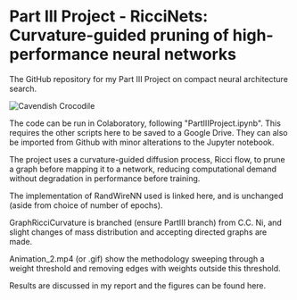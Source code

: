 # Part III Project - RicciNets: Curvature-guided pruning of high-performance neural networks
The GitHub repository for my Part III Project on compact neural architecture search.

![Cavendish Crocodile](https://www.phy.cam.ac.uk/history/historypictures/crocodile_brickwork_col.gif)

The code can be run in Colaboratory, following "PartIIIProject.ipynb". This requires the other scripts here to be saved to a Google Drive. They can also be imported from Github with minor alterations to the Jupyter notebook.

The project uses a curvature-guided diffusion process, Ricci flow, to prune a graph before mapping it to a network, reducing computational demand without degradation in performance before training.

The implementation of RandWireNN used is linked here, and is unchanged (aside from choice of number of epochs).

GraphRicciCurvature is branched (ensure PartIII branch) from C.C. Ni, and slight changes of mass distribution and accepting directed graphs are made. 

Animation_2.mp4 (or .gif) show the methodology sweeping through a weight threshold and removing edges with weights outside this threshold.

Results are discussed in my report and the figures can be found here.
